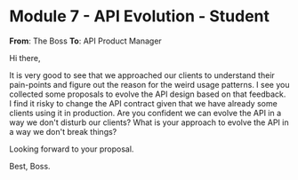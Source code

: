 # Module 7 - API Evolution - Student

**From**: The Boss
**To**: API Product Manager

Hi there,

It is very good to see that we approached our clients to understand their pain-points and figure out the reason for the weird usage patterns. I see you collected some proposals to evolve the API design based on that feedback. I find it risky to change the API contract given that we have already some clients using it in production. Are you confident we can evolve the API in a way we don't disturb our clients? What is your approach to evolve the API in a way we don't break things?

Looking forward to your proposal.

Best,
Boss.
